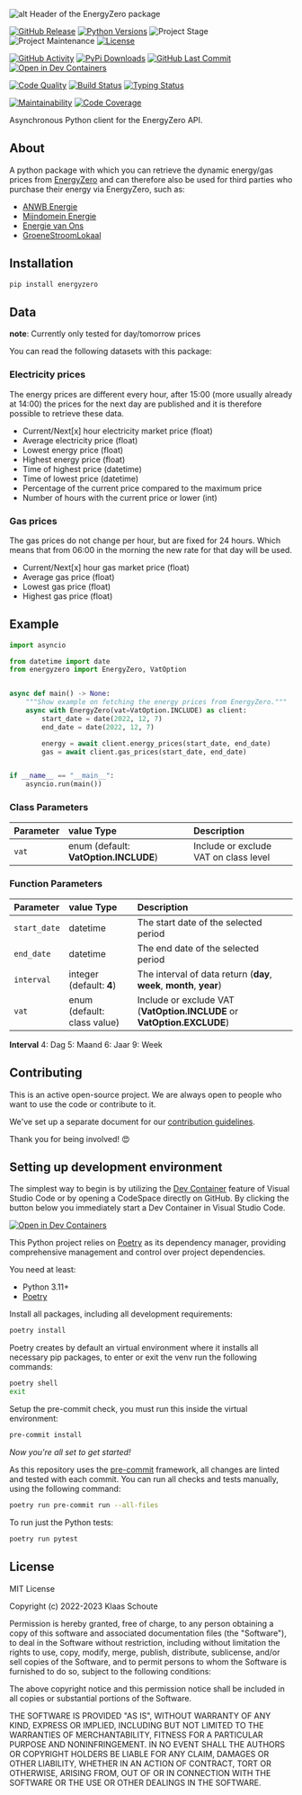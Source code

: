 <!-- Header -->
![alt Header of the EnergyZero package](https://raw.githubusercontent.com/klaasnicolaas/python-energyzero/main/assets/header_energyzero-min.png)

<!-- PROJECT SHIELDS -->
[![GitHub Release][releases-shield]][releases]
[![Python Versions][python-versions-shield]][pypi]
![Project Stage][project-stage-shield]
![Project Maintenance][maintenance-shield]
[![License][license-shield]](LICENSE)

[![GitHub Activity][commits-shield]][commits-url]
[![PyPi Downloads][downloads-shield]][downloads-url]
[![GitHub Last Commit][last-commit-shield]][commits-url]
[![Open in Dev Containers][devcontainer-shield]][devcontainer]

[![Code Quality][code-quality-shield]][code-quality]
[![Build Status][build-shield]][build-url]
[![Typing Status][typing-shield]][typing-url]

[![Maintainability][maintainability-shield]][maintainability-url]
[![Code Coverage][codecov-shield]][codecov-url]

Asynchronous Python client for the EnergyZero API.

## About

A python package with which you can retrieve the dynamic energy/gas prices from [EnergyZero][energyzero] and can therefore also be used for third parties who purchase their energy via EnergyZero, such as:

- [ANWB Energie](https://www.anwb.nl/huis/energie/anwb-energie)
- [Mijndomein Energie](https://www.mijndomein.nl/energie)
- [Energie van Ons](https://www.energie.vanons.org)
- [GroeneStroomLokaal](https://www.groenestroomlokaal.nl)

## Installation

```bash
pip install energyzero
```

## Data

**note**: Currently only tested for day/tomorrow prices

You can read the following datasets with this package:

### Electricity prices

The energy prices are different every hour, after 15:00 (more usually already at 14:00) the prices for the next day are published and it is therefore possible to retrieve these data.

- Current/Next[x] hour electricity market price (float)
- Average electricity price (float)
- Lowest energy price (float)
- Highest energy price (float)
- Time of highest price (datetime)
- Time of lowest price (datetime)
- Percentage of the current price compared to the maximum price
- Number of hours with the current price or lower (int)

### Gas prices

The gas prices do not change per hour, but are fixed for 24 hours. Which means that from 06:00 in the morning the new rate for that day will be used.

- Current/Next[x] hour gas market price (float)
- Average gas price (float)
- Lowest gas price (float)
- Highest gas price (float)

## Example

```python
import asyncio

from datetime import date
from energyzero import EnergyZero, VatOption


async def main() -> None:
    """Show example on fetching the energy prices from EnergyZero."""
    async with EnergyZero(vat=VatOption.INCLUDE) as client:
        start_date = date(2022, 12, 7)
        end_date = date(2022, 12, 7)

        energy = await client.energy_prices(start_date, end_date)
        gas = await client.gas_prices(start_date, end_date)


if __name__ == "__main__":
    asyncio.run(main())
```

### Class Parameters

| Parameter | value Type | Description |
| :-------- | :--------- | :---------- |
| `vat` | enum (default: **VatOption.INCLUDE**) | Include or exclude VAT on class level |

### Function Parameters

| Parameter | value Type | Description |
| :-------- | :--------- | :---------- |
| `start_date` | datetime | The start date of the selected period |
| `end_date` | datetime | The end date of the selected period |
| `interval` | integer (default: **4**) | The interval of data return (**day**, **week**, **month**, **year**) |
| `vat` | enum (default: class value) | Include or exclude VAT (**VatOption.INCLUDE** or **VatOption.EXCLUDE**) |

**Interval**
4: Dag
5: Maand
6: Jaar
9: Week

## Contributing

This is an active open-source project. We are always open to people who want to
use the code or contribute to it.

We've set up a separate document for our
[contribution guidelines](CONTRIBUTING.md).

Thank you for being involved! :heart_eyes:

## Setting up development environment

The simplest way to begin is by utilizing the [Dev Container][devcontainer]
feature of Visual Studio Code or by opening a CodeSpace directly on GitHub.
By clicking the button below you immediately start a Dev Container in Visual Studio Code.

[![Open in Dev Containers][devcontainer-shield]][devcontainer]

This Python project relies on [Poetry][poetry] as its dependency manager,
providing comprehensive management and control over project dependencies.

You need at least:

- Python 3.11+
- [Poetry][poetry-install]

Install all packages, including all development requirements:

```bash
poetry install
```

Poetry creates by default an virtual environment where it installs all
necessary pip packages, to enter or exit the venv run the following commands:

```bash
poetry shell
exit
```

Setup the pre-commit check, you must run this inside the virtual environment:

```bash
pre-commit install
```

*Now you're all set to get started!*

As this repository uses the [pre-commit][pre-commit] framework, all changes
are linted and tested with each commit. You can run all checks and tests
manually, using the following command:

```bash
poetry run pre-commit run --all-files
```

To run just the Python tests:

```bash
poetry run pytest
```

## License

MIT License

Copyright (c) 2022-2023 Klaas Schoute

Permission is hereby granted, free of charge, to any person obtaining a copy
of this software and associated documentation files (the "Software"), to deal
in the Software without restriction, including without limitation the rights
to use, copy, modify, merge, publish, distribute, sublicense, and/or sell
copies of the Software, and to permit persons to whom the Software is
furnished to do so, subject to the following conditions:

The above copyright notice and this permission notice shall be included in all
copies or substantial portions of the Software.

THE SOFTWARE IS PROVIDED "AS IS", WITHOUT WARRANTY OF ANY KIND, EXPRESS OR
IMPLIED, INCLUDING BUT NOT LIMITED TO THE WARRANTIES OF MERCHANTABILITY,
FITNESS FOR A PARTICULAR PURPOSE AND NONINFRINGEMENT. IN NO EVENT SHALL THE
AUTHORS OR COPYRIGHT HOLDERS BE LIABLE FOR ANY CLAIM, DAMAGES OR OTHER
LIABILITY, WHETHER IN AN ACTION OF CONTRACT, TORT OR OTHERWISE, ARISING FROM,
OUT OF OR IN CONNECTION WITH THE SOFTWARE OR THE USE OR OTHER DEALINGS IN THE
SOFTWARE.

[energyzero]: https://www.energyzero.nl

<!-- MARKDOWN LINKS & IMAGES -->
[build-shield]: https://github.com/klaasnicolaas/python-energyzero/actions/workflows/tests.yaml/badge.svg
[build-url]: https://github.com/klaasnicolaas/python-energyzero/actions/workflows/tests.yaml
[code-quality-shield]: https://github.com/klaasnicolaas/python-energyzero/actions/workflows/codeql.yaml/badge.svg
[code-quality]: https://github.com/klaasnicolaas/python-energyzero/actions/workflows/codeql.yaml
[commits-shield]: https://img.shields.io/github/commit-activity/y/klaasnicolaas/python-energyzero.svg
[commits-url]: https://github.com/klaasnicolaas/python-energyzero/commits/main
[codecov-shield]: https://codecov.io/gh/klaasnicolaas/python-energyzero/branch/main/graph/badge.svg?token=29Y5JL4356
[codecov-url]: https://codecov.io/gh/klaasnicolaas/python-energyzero
[devcontainer-shield]: https://img.shields.io/static/v1?label=Dev%20Containers&message=Open&color=blue&logo=visualstudiocode
[devcontainer]: https://vscode.dev/redirect?url=vscode://ms-vscode-remote.remote-containers/cloneInVolume?url=https://github.com/klaasnicolaas/python-energyzero
[downloads-shield]: https://img.shields.io/pypi/dm/energyzero
[downloads-url]: https://pypistats.org/packages/energyzero
[license-shield]: https://img.shields.io/github/license/klaasnicolaas/python-energyzero.svg
[last-commit-shield]: https://img.shields.io/github/last-commit/klaasnicolaas/python-energyzero.svg
[maintenance-shield]: https://img.shields.io/maintenance/yes/2023.svg
[maintainability-shield]: https://api.codeclimate.com/v1/badges/615e7a78f1a6191d4731/maintainability
[maintainability-url]: https://codeclimate.com/github/klaasnicolaas/python-energyzero/maintainability
[project-stage-shield]: https://img.shields.io/badge/project%20stage-production%20ready-brightgreen.svg
[pypi]: https://pypi.org/project/energyzero/
[python-versions-shield]: https://img.shields.io/pypi/pyversions/energyzero
[typing-shield]: https://github.com/klaasnicolaas/python-energyzero/actions/workflows/typing.yaml/badge.svg
[typing-url]: https://github.com/klaasnicolaas/python-energyzero/actions/workflows/typing.yaml
[releases-shield]: https://img.shields.io/github/release/klaasnicolaas/python-energyzero.svg
[releases]: https://github.com/klaasnicolaas/python-energyzero/releases

[poetry-install]: https://python-poetry.org/docs/#installation
[poetry]: https://python-poetry.org
[pre-commit]: https://pre-commit.com
